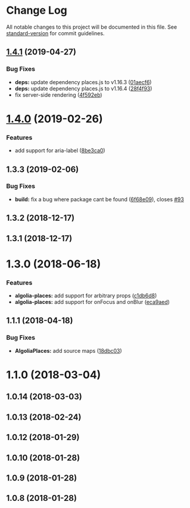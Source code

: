# Change Log

All notable changes to this project will be documented in this file. See [standard-version](https://github.com/conventional-changelog/standard-version) for commit guidelines.

## [1.4.1](https://github.com/kontrollanten/algolia-places-react/compare/v1.4.0...v1.4.1) (2019-04-27)


### Bug Fixes

* **deps:** update dependency places.js to v1.16.3 ([01aecf6](https://github.com/kontrollanten/algolia-places-react/commit/01aecf6))
* **deps:** update dependency places.js to v1.16.4 ([28f4f93](https://github.com/kontrollanten/algolia-places-react/commit/28f4f93))
* fix server-side rendering ([4f592eb](https://github.com/kontrollanten/algolia-places-react/commit/4f592eb))



# [1.4.0](https://github.com/kontrollanten/algolia-places-react/compare/v1.0.7...v1.4.0) (2019-02-26)


### Features

* add support for aria-label ([8be3ca0](https://github.com/kontrollanten/algolia-places-react/commit/8be3ca0))



## 1.3.3 (2019-02-06)


### Bug Fixes

* **build:** fix a bug where package cant be found ([6f68e09](https://github.com/kontrollanten/algolia-places-react/commit/6f68e09)), closes [#93](https://github.com/kontrollanten/algolia-places-react/issues/93)



## 1.3.2 (2018-12-17)



## 1.3.1 (2018-12-17)



# 1.3.0 (2018-06-18)


### Features

* **algolia-places:** add support for arbitrary props ([c1db6d8](https://github.com/kontrollanten/algolia-places-react/commit/c1db6d8))
* **algolia-places:** add support for onFocus and onBlur ([eca9aed](https://github.com/kontrollanten/algolia-places-react/commit/eca9aed))



## 1.1.1 (2018-04-18)


### Bug Fixes

* **AlgoliaPlaces:** add source maps ([18dbc03](https://github.com/kontrollanten/algolia-places-react/commit/18dbc03))



# 1.1.0 (2018-03-04)



## 1.0.14 (2018-03-03)



## 1.0.13 (2018-02-24)



## 1.0.12 (2018-01-29)



## 1.0.10 (2018-01-28)



## 1.0.9 (2018-01-28)



## 1.0.8 (2018-01-28)
